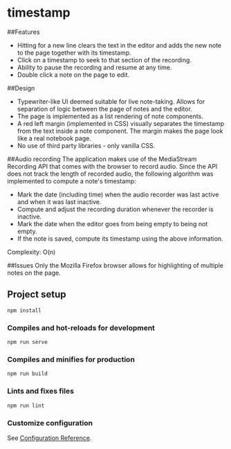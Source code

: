# timestamp

##Features
- Hitting <Return> for a new line clears the text in the editor and adds the new note to the page together with its timestamp.
- Click on a timestamp to seek to that section of the recording.
- Ability to pause the recording and resume at any time.
- Double click a note on the page to edit.
  
##Design
  - Typewriter-like UI deemed suitable for live note-taking. Allows for separation of logic between the page of notes and the editor.
  - The page is implemented as a list rendering of note components.
  - A red left margin (implemented in CSS) visually separates the timestamp from the text inside a note component. The margin makes the page look like a real notebook page.
  - No use of third party libraries - only vanilla CSS.
  
##Audio recording
The application makes use of the MediaStream Recording API that comes with the browser to record audio. Since the API does not track the length of recorded audio, the following algorithm was implemented to compute a note's timestamp:
  - Mark the date (including time) when the audio recorder was last active and when it was last inactive.
  - Compute and adjust the recording duration whenever the recorder is inactive.
  - Mark the date when the editor goes from being empty to being not empty.
  - If the note is saved, compute its timestamp using the above information.
  
 Complexity: O(n)
  
##Issues
  Only the Mozilla Firefox browser allows for highlighting of multiple notes on the page.
  
## Project setup
```
npm install
```

### Compiles and hot-reloads for development
```
npm run serve
```

### Compiles and minifies for production
```
npm run build
```

### Lints and fixes files
```
npm run lint
```

### Customize configuration
See [Configuration Reference](https://cli.vuejs.org/config/).



